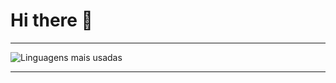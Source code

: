 # Hi there 👋
---

![Linguagens mais usadas](https://github-readme-stats.vercel.app/api/top-langs/?username=IanJabriel&layout=compact&langs_count=6&theme=dark)

---

